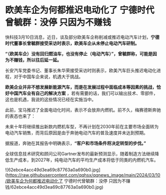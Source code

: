 # 欧美车企为何都推迟电动化了 宁德时代曾毓群：没停 只因为不赚钱

快科技3月10日消息，近日，谈及部分欧美车企称削减或推迟电动汽车计划，**宁德时代董事长曾毓群接受采访时表示，欧美车企从未停止电动汽车研制。**

**“（欧美车企）没有回归燃油车，也没有停止（电动汽车）”，曾毓群称，可能是因为不赚钱，所以往后延一延。**

长安汽车党委书记、董事长朱华荣接受采访时则表示，欧美汽车巨头推迟电动化进程，对于中国车企来说，机遇大于挑战。

**欧美企业并非不想发展新能源汽车，而是在发展过程中面临成本等因素的挑战，恰好中国汽车业有自己的解决方案**
，若有需要的话，我们可以输出技术、零部件，这也是机遇，我说的这些情况已经在实施当中。

此前，宝马推迟了全面电动化时间，表示不会放弃内燃机。前不久，梅赛德斯奔驰的表态也来了：

未来十年将继续推出新款内燃机车型，不再计划在2030年前在主要市场全面转为电动汽车销售，而背后原因是由于奔驰电动汽车的普及速度并未达到预期。

据报道，奔驰在其报告中明确表示，**“客户和市场条件将决定转型的步伐。”**

全球信息技术研究和顾问公司Gartner发布的最新预测显示，随着制造方法继续降低生产成本，到2027年，纯电动汽车的平均生产成本将低于同类的内燃机汽车。

![62ebce4acc49d3ea69c87763a0a690b0.jpg](https://raw.githubusercontent.com/qqhsx/qqnews_image/main/2024/03/10/欧美车企为何都推迟电动化了 宁德时代曾毓群：没停 只因为不赚钱/62ebce4acc49d3ea69c87763a0a690b0.jpg)

